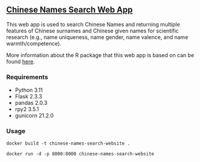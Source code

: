 ## [Chinese Names Search Web App](https://chinese-names-cibfpxoeya-uc.a.run.app)

This web app is used to search Chinese Names and returning multiple features of Chinese surnames and Chinese given names
for scientific research (e.g., name uniqueness, name gender, name valence, and name warmth/competence).

More information about the R package that this web app is based on can be
found [here](https://github.com/psychbruce/ChineseNames/blob/main/README.md).

### Requirements

- Python 3.11
- Flask 2.3.3
- pandas 2.0.3
- rpy2 3.5.1
- gunicorn 21.2.0

### Usage

```
docker build -t chinese-names-search-website .
```

```
docker run -d -p 8000:8000 chinese-names-search-website
```
